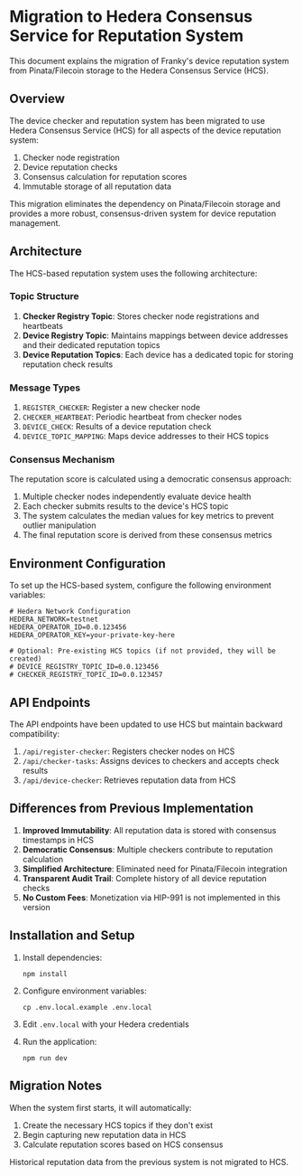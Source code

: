 # Migration to Hedera Consensus Service for Reputation System

This document explains the migration of Franky's device reputation system from Pinata/Filecoin storage to the Hedera Consensus Service (HCS).

## Overview

The device checker and reputation system has been migrated to use Hedera Consensus Service (HCS) for all aspects of the device reputation system:

1. Checker node registration
2. Device reputation checks
3. Consensus calculation for reputation scores
4. Immutable storage of all reputation data

This migration eliminates the dependency on Pinata/Filecoin storage and provides a more robust, consensus-driven system for device reputation management.

## Architecture

The HCS-based reputation system uses the following architecture:

### Topic Structure

1. **Checker Registry Topic**: Stores checker node registrations and heartbeats
2. **Device Registry Topic**: Maintains mappings between device addresses and their dedicated reputation topics
3. **Device Reputation Topics**: Each device has a dedicated topic for storing reputation check results

### Message Types

1. `REGISTER_CHECKER`: Register a new checker node
2. `CHECKER_HEARTBEAT`: Periodic heartbeat from checker nodes
3. `DEVICE_CHECK`: Results of a device reputation check
4. `DEVICE_TOPIC_MAPPING`: Maps device addresses to their HCS topics

### Consensus Mechanism

The reputation score is calculated using a democratic consensus approach:

1. Multiple checker nodes independently evaluate device health
2. Each checker submits results to the device's HCS topic
3. The system calculates the median values for key metrics to prevent outlier manipulation
4. The final reputation score is derived from these consensus metrics

## Environment Configuration

To set up the HCS-based system, configure the following environment variables:

```
# Hedera Network Configuration
HEDERA_NETWORK=testnet
HEDERA_OPERATOR_ID=0.0.123456
HEDERA_OPERATOR_KEY=your-private-key-here

# Optional: Pre-existing HCS topics (if not provided, they will be created)
# DEVICE_REGISTRY_TOPIC_ID=0.0.123456
# CHECKER_REGISTRY_TOPIC_ID=0.0.123457
```

## API Endpoints

The API endpoints have been updated to use HCS but maintain backward compatibility:

1. `/api/register-checker`: Registers checker nodes on HCS
2. `/api/checker-tasks`: Assigns devices to checkers and accepts check results
3. `/api/device-checker`: Retrieves reputation data from HCS

## Differences from Previous Implementation

1. **Improved Immutability**: All reputation data is stored with consensus timestamps in HCS
2. **Democratic Consensus**: Multiple checkers contribute to reputation calculation
3. **Simplified Architecture**: Eliminated need for Pinata/Filecoin integration
4. **Transparent Audit Trail**: Complete history of all device reputation checks
5. **No Custom Fees**: Monetization via HIP-991 is not implemented in this version

## Installation and Setup

1. Install dependencies:
   ```
   npm install
   ```

2. Configure environment variables:
   ```
   cp .env.local.example .env.local
   ```

3. Edit `.env.local` with your Hedera credentials

4. Run the application:
   ```
   npm run dev
   ```

## Migration Notes

When the system first starts, it will automatically:

1. Create the necessary HCS topics if they don't exist
2. Begin capturing new reputation data in HCS
3. Calculate reputation scores based on HCS consensus

Historical reputation data from the previous system is not migrated to HCS. 